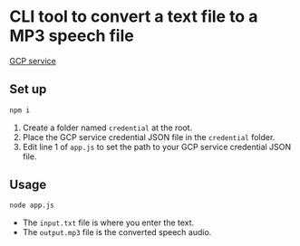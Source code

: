 # CLI tool to convert a text file to a MP3 speech file

[GCP service](https://cloud.google.com/text-to-speech)

## Set up

```sh
npm i
```

1. Create a folder named `credential` at the root.
2. Place the GCP service credential JSON file in the `credential` folder.
3. Edit line 1 of `app.js` to set the path to your GCP service credential JSON file.

## Usage

```sh
node app.js
```

- The `input.txt` file is where you enter the text.
- The `output.mp3` file is the converted speech audio.
